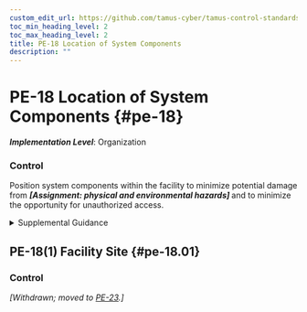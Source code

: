 ```yaml
---
custom_edit_url: https://github.com/tamus-cyber/tamus-control-standards/tree/main/content/tamus.edu/TAMUS_profile.xml
toc_min_heading_level: 2
toc_max_heading_level: 2
title: PE-18 Location of System Components
description: ""
---
```


# PE-18 Location of System Components {#pe-18}

_**Implementation Level**_: Organization

### Control

Position system components within the facility to minimize potential damage from <strong title="pe-18_odp"> <em>[Assignment: physical and environmental hazards]</em> </strong> and to minimize the opportunity for unauthorized access.


<details><summary>Supplemental Guidance</summary>Physical and environmental hazards include floods, fires, tornadoes, earthquakes, hurricanes, terrorism, vandalism, an electromagnetic pulse, electrical interference, and other forms of incoming electromagnetic radiation. Organizations consider the location of entry points where unauthorized individuals, while not being granted access, might nonetheless be near systems. Such proximity can increase the risk of unauthorized access to organizational communications using wireless packet sniffers or microphones, or unauthorized disclosure of information.</details>


## PE-18(1) Facility Site {#pe-18.01}

### Control

<em>[Withdrawn; moved to [PE-23](/catalog/pe/pe-23#pe-23).]</em>

